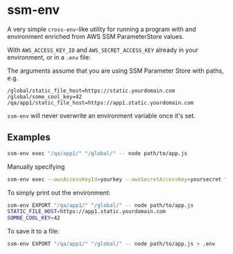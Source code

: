 ssm-env
=======

A very simple `cross-env`-like utility for running a program with and environment enriched from AWS SSM ParameterStore values.

With `AWS_ACCESS_KEY_ID` and `AWS_SECRET_ACCESS_KEY` already in your environment, or in a `.env` file:

The arguments assume that you are using SSM Parameter Store with paths, e.g.

```
/global/static_file_host=https://static.yourdomain.com
/global/some_cool_key=42
/qa/app1/static_file_host=https://app1.static.yourdomain.com
```

`ssm-env` will never overwrite an environment variable once it's set.


## Examples
```sh
ssm-env exec "/qa/app1/" "/global/" -- node path/to/app.js
```

Manually specifying
```sh
ssm-env exec --awsAccessKeyId=yourkey --awsSecretAccessKey=yoursecret "/qa/app1/" "/global/" -- node path/to/app.js
```

To simply print out the environment:
```sh
ssm-env EXPORT "/qa/app1/" "/global/" -- node path/to/app.js
STATIC_FILE_HOST=https://app1.static.yourdomain.com
SOMNE_COOL_KEY=42
```

To save it to a file:
```sh
ssm-env EXPORT "/qa/app1/" "/global/" -- node path/to/app.js > .env
```